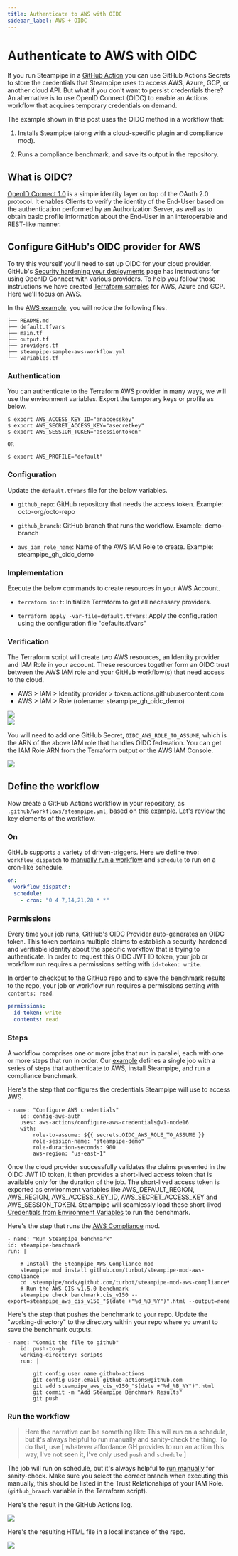 ```yaml
---
title: Authenticate to AWS with OIDC
sidebar_label: AWS + OIDC
---
```


# Authenticate to AWS with OIDC

If you run Steampipe in a [GitHub Action](https://steampipe.io/docs/integrations/github_action) you can use GitHub Actions Secrets to store the credentials that Steampipe uses to access AWS, Azure, GCP, or another cloud API. But what if you don't want to persist credentials there? An alternative is to use OpenID Connect (OIDC) to enable an Actions workflow that acquires temporary credentials on demand.

The example shown in this post uses the OIDC method in a workflow that:

1. Installs Steampipe (along with a cloud-specific plugin and compliance mod).

2. Runs a compliance benchmark, and save its output in the repository.

## What is OIDC?

[OpenID Connect 1.0](https://openid.net/specs/openid-connect-core-1_0.html) is a simple identity layer on top of the OAuth 2.0 protocol. It enables Clients to verify the identity of the End-User based on the authentication performed by an Authorization Server, as well as to obtain basic profile information about the End-User in an interoperable and REST-like manner.

<!-- If the official definition didn't help, here is a simplified [video](https://youtu.be/t18YB3xDfXI) for better understanding. -->

## Configure GitHub's OIDC provider for AWS

To try this yourself you'll need to set up OIDC for your cloud provider. GitHub's [Security hardening your deployments](https://docs.github.com/en/actions/deployment/security-hardening-your-deployments) page has instructions for using OpenID Connect with various providers. To help you follow those instructions we have created [Terraform samples](https://github.com/turbot/steampipe-samples/tree/main/all/github-actions-oidc) for AWS, Azure and GCP. Here we'll focus on AWS.

In the [AWS example](https://github.com/turbot/steampipe-samples/tree/main/all/github-actions-oidc/aws), you will notice the following files.
```
├── README.md
├── default.tfvars
├── main.tf
├── output.tf
├── providers.tf
├── steampipe-sample-aws-workflow.yml
└── variables.tf
```

### Authentication

You can authenticate to the Terraform AWS provider in many ways, we will use the environment variables. Export the temporary keys or profile as below.

```
$ export AWS_ACCESS_KEY_ID="anaccesskey"
$ export AWS_SECRET_ACCESS_KEY="asecretkey"
$ export AWS_SESSION_TOKEN="asessiontoken"

OR 

$ export AWS_PROFILE="default"
```

### Configuration

Update the `default.tfvars` file for the below variables.

* `github_repo`: GitHub repository that needs the access token. Example: octo-org/octo-repo

* `github_branch`: GitHub branch that runs the workflow. Example: demo-branch

* `aws_iam_role_name`: Name of the AWS IAM Role to create. Example: steampipe_gh_oidc_demo

### Implementation

Execute the below commands to create resources in your AWS Account.

* `terraform init`: Initialize Terraform to get all necessary providers.

* `terraform apply -var-file=default.tfvars`: Apply the configuration using the configuration file "defaults.tfvars"

### Verification

The Terraform script will create two AWS resources, an Identity provider and IAM Role in your account. These resources together form an OIDC trust between the AWS IAM role and your GitHub workflow(s) that need access to the cloud.

* AWS > IAM > Identity provider > token.actions.githubusercontent.com
* AWS > IAM > Role (rolename: steampipe_gh_oidc_demo)

<div style={{"marginTop":"2em", "marginBottom":"2em", "borderStyle":"solid", "borderWidth":"1px", "borderColor":"#f3f1ef"}}>
  <img src="/images/blog/2022-12-gh-oidc/identity-provider.png" />
</div>

<div style={{"marginTop":"2em", "marginBottom":"2em", "borderStyle":"solid", "borderWidth":"1px", "borderColor":"#f3f1ef"}}>
  <img src="/images/blog/2022-12-gh-oidc/oidc-iam-role.png" />
</div>

You will need to add one GitHub Secret, `OIDC_AWS_ROLE_TO_ASSUME`, which is the ARN of the above IAM role that handles OIDC federation. You can get the IAM Role ARN from the Terraform output or the AWS IAM Console.
<div style={{"marginTop":"2em", "marginBottom":"2em", "borderStyle":"solid", "borderWidth":"1px", "borderColor":"#f3f1ef"}}>
  <img src="/images/blog/2022-12-gh-oidc/gh-secret.png" />
</div>

## Define the workflow

Now create a GitHub Actions workflow in your repository, as `.github/workflows/steampipe.yml`, based on [this example](https://github.com/turbot/steampipe-samples/blob/main/all/github-actions-oidc/aws/steampipe-sample-aws-workflow.yml). Let's review the key elements of the workflow.

### On

GitHub supports a variety of driven-triggers. Here we define two: `workflow_dispatch` to [manually run a workflow](https://docs.github.com/en/actions/managing-workflow-runs/manually-running-a-workflow) and `schedule` to run on a cron-like schedule.

```yaml
on:
  workflow_dispatch:
  schedule:
    - cron: "0 4 7,14,21,28 * *"
```

### Permissions

Every time your job runs, GitHub's OIDC Provider auto-generates an OIDC token. This token contains multiple claims to establish a security-hardened and verifiable identity about the specific workflow that is trying to authenticate. In order to request this OIDC JWT ID token, your job or workflow run requires a permissions setting with `id-token: write`.

In order to checkout to the GitHub repo and to save the benchmark results to the repo, your job or workflow run requires a permissions setting with `contents: read`.

```yaml
permissions:
  id-token: write
  contents: read
```

### Steps

A workflow comprises one or more jobs that run in parallel, each with one or more steps that run in order. Our [example](https://github.com/turbot/steampipe-samples/blob/main/all/github-actions-oidc/aws/steampipe-sample-aws-workflow.yml#L14) defines a single job with a series of steps that authenticate to AWS, install Steampipe, and run a compliance benchmark.

Here's the step that configures the credentials Steampipe will use to access AWS.

```
- name: "Configure AWS credentials"
	id: config-aws-auth
	uses: aws-actions/configure-aws-credentials@v1-node16
	with:
		role-to-assume: ${{ secrets.OIDC_AWS_ROLE_TO_ASSUME }}
		role-session-name: "steampipe-demo"
		role-duration-seconds: 900
		aws-region: "us-east-1" 
```

Once the cloud provider successfully validates the claims presented in the OIDC JWT ID token, it then provides a short-lived  access token that is available only for the duration of the job. The short-lived access token is exported as environment variables like AWS_DEFAULT_REGION, AWS_REGION, AWS_ACCESS_KEY_ID, AWS_SECRET_ACCESS_KEY and AWS_SESSION_TOKEN.
Steampipe will seamlessly load these short-lived [Credentials from Environment Variables](https://hub.steampipe.io/plugins/turbot/aws#credentials-from-environment-variables) to run the benchmark.

Here's the step that runs the [AWS Compliance](https://hub.steampipe.io/mods/turbot/aws_compliance) mod.

```
- name: "Run Steampipe benchmark"
id: steampipe-benchmark
run: |

	# Install the Steampipe AWS Compliance mod
	steampipe mod install github.com/turbot/steampipe-mod-aws-compliance 
	cd .steampipe/mods/github.com/turbot/steampipe-mod-aws-compliance*
	# Run the AWS CIS v1.5.0 benchmark
	steampipe check benchmark.cis_v150 --export=steampipe_aws_cis_v150_"$(date +"%d_%B_%Y")".html --output=none
```

Here's the step that pushes the benchmark to your repo. Update the "working-directory" to the directory within your repo where yo uwant to save the benchmark outputs.

```
- name: "Commit the file to github"
	id: push-to-gh
	working-directory: scripts
	run: |

		git config user.name github-actions
		git config user.email github-actions@github.com
		git add steampipe_aws_cis_v150_"$(date +"%d_%B_%Y")".html 
		git commit -m "Add Steampipe Benchmark Results"
		git push
```

### Run the workflow

> Here the narrative can be something like: This will run on a schedule, but it's always helpful to run manually and sanity-check the thing. To do that, use [ whatever affordance GH provides to run an action this way, I've not seen it, I've only used `push` and `schedule` ]

The job will run on schedule, but it's always helpful to [run manually](https://docs.github.com/en/actions/managing-workflow-runs/manually-running-a-workflow) for sanity-check. Make sure you select the correct branch when executing this manually, this should be listed in the Trust Relationships of your IAM Role. (`github_branch` variable in the Terraform script).

Here's the result in the GitHub Actions log.

<div style={{"marginTop":"2em", "marginBottom":"2em", "borderStyle":"solid", "borderWidth":"1px", "borderColor":"#f3f1ef"}}>
  <img src="/images/blog/2022-12-gh-oidc/save-gh-run.png" />
</div>

Here's the resulting HTML file in a local instance of the repo.

<div style={{"marginTop":"2em", "marginBottom":"2em", "borderStyle":"solid", "borderWidth":"1px", "borderColor":"#f3f1ef"}}>
  <img src="/images/blog/2022-12-gh-oidc/savedbenchmarks.png" />
</div>

